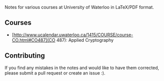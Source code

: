 Notes for various courses at University of Waterloo in LaTeX/PDF format.

## Courses

- [http://www.ucalendar.uwaterloo.ca/1415/COURSE/course-CO.html#CO487](CO 487): Applied Cryptography

## Contributing

If you find any mistakes in the notes and would like to have them corrected,
please submit a pull request or create an issue :).

